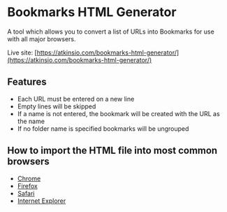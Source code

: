 # Bookmarks HTML Generator
A tool which allows you to convert a list of URLs into Bookmarks for use with all major browsers.

Live site: [https://atkinsio.com/bookmarks-html-generator/](https://atkinsio.com/bookmarks-html-generator/)

## Features

 - Each URL must be entered on a new line
 - Empty lines will be skipped
 - If a name is not entered, the bookmark will be created with the URL as the name
 - If no folder name is specified bookmarks will be ungrouped

## How to import the HTML file into most common browsers

 - [Chrome](https://support.google.com/chrome/answer/96816?hl=en)
 - [Firefox](https://support.mozilla.org/en-US/kb/import-bookmarks-html-file)
 - [Safari](https://support.apple.com/en-au/guide/safari/ibrw1015/mac)
 - [Internet Explorer](https://support.microsoft.com/en-us/help/211089/how-to-import-and-export-the-internet-explorer-favorites-folder-to-a-3)
